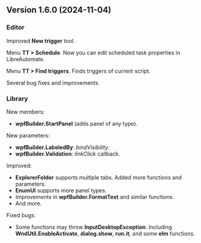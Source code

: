 ## Version 1.6.0 (2024-11-04)

### Editor
Improved **New trigger** tool.

Menu **TT > Schedule**. Now you can edit scheduled task properties in LibreAutomate.

Menu **TT > Find triggers**. Finds triggers of current script.

Several bug fixes and improvements.

### Library
New members:
- **wpfBuilder.StartPanel** (adds panel of any type).

New parameters:
- **wpfBuilder.LabeledBy**: *bindVisibility*.
- **wpfBuilder.Validation**: *linkClick* callback.

Improved:
- **ExplorerFolder** supports multiple tabs. Added more functions and parameters.
- **EnumUI** supports more panel types.
- Improvements in **wpfBuilder.FormatText** and similar functions.
- And more.

Fixed bugs:
- Some functions may throw **InputDesktopException**. Including **WndUtil.EnableActivate**, **dialog.show**, **run.it**, and some **elm** functions.
